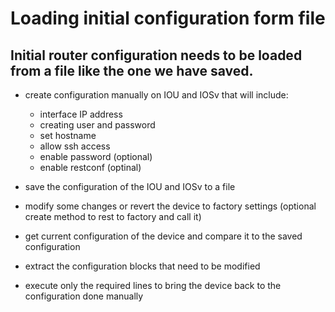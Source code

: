 # Loading initial configuration form file 

## Initial router configuration needs to be loaded from a file like the one we have saved.

- create configuration manually on IOU and IOSv that will include:
  - interface IP address 
  - creating user and password 
  - set hostname 
  - allow ssh access 
  - enable password (optional)
  - enable restconf (optinal)
 
- save the configuration of the IOU and IOSv to a file 
- modify some changes or revert the device to factory settings (optional create method to rest to factory and call it)
- get current configuration of the device and compare it to the saved configuration 
- extract the configuration blocks that need to be modified 
- execute only the required lines to bring the device back to the configuration done manually 